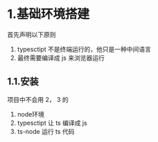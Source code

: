 # 1.基础环境搭建

首先声明以下原则

1. typesctipt 不是终端运行的，他只是一种中间语言
2. 最终需要编译成 js 来浏览器运行

## 1.1.安装

项目中不会用 2， 3 的

1. node环境
2. typesctipt 
  让 ts 编译成 js
3. ts-node
  运行 ts 代码